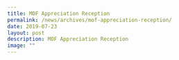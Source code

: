 ```yaml
---
title: MOF Appreciation Reception
permalink: /news/archives/mof-appreciation-reception/
date: 2019-07-23
layout: post
description: MOF Appreciation Reception
image: ""
---
```

